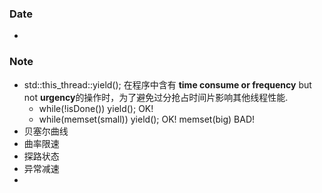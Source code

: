 ### Date
- 

### Note
- std::this_thread::yield(); 在程序中含有 **time consume or frequency** but not **urgency**的操作时，为了避免过分抢占时间片影响其他线程性能.
	- while(!isDone()) yield(); OK!
	- while(memset(small)) yield(); OK! memset(big) BAD!
- 贝塞尔曲线
- 曲率限速
- 探路状态
- 异常减速
- 